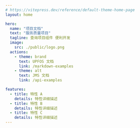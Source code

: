 ```yaml
---
# https://vitepress.dev/reference/default-theme-home-page
layout: home

hero:
  name: "项目文档"
  text: "服务质量项目"
  tagline: 查询项目组件 便利开发
  image:
    src: ./public/logo.png
  actions:
    - theme: brand
      text: UPFOS 文档
      link: /markdown-examples
    - theme: alt
      text: JMS 文档
      link: /api-examples

features:
  - title: 特性 A
    details: 特性详细描述
  - title: 特性 B
    details: 特性详细描述
  - title: 特性 C
    details: 特性详细描述
---
```


